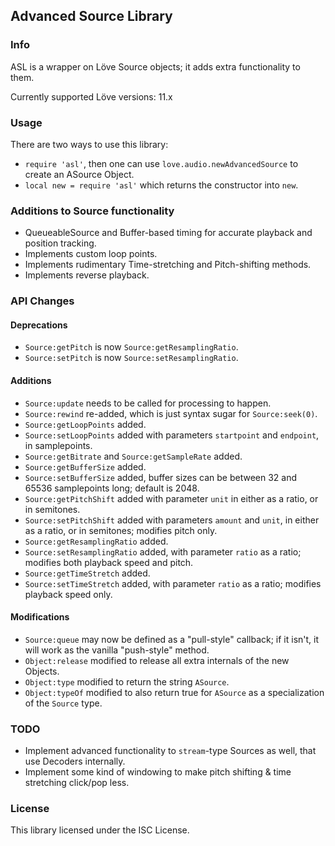 Advanced Source Library
----------------------------------------------------------

### Info

ASL is a wrapper on Löve Source objects; it adds extra functionality to them.

Currently supported Löve versions: 11.x

### Usage

There are two ways to use this library:

- `require 'asl'`, then one can use `love.audio.newAdvancedSource` to create an ASource Object.
- `local new = require 'asl'` which returns the constructor into `new`.

### Additions to Source functionality

- QueueableSource and Buffer-based timing for accurate playback and position tracking.
- Implements custom loop points.
- Implements rudimentary Time-stretching and Pitch-shifting methods.
- Implements reverse playback.

### API Changes

#### Deprecations
- `Source:getPitch` is now `Source:getResamplingRatio`.
- `Source:setPitch` is now `Source:setResamplingRatio`.

#### Additions
- `Source:update` needs to be called for processing to happen.
- `Source:rewind` re-added, which is just syntax sugar for `Source:seek(0)`.
- `Source:getLoopPoints` added.
- `Source:setLoopPoints` added with parameters `startpoint` and `endpoint`, in samplepoints.
- `Source:getBitrate` and `Source:getSampleRate` added.
- `Source:getBufferSize` added.
- `Source:setBufferSize` added, buffer sizes can be between 32 and 65536 samplepoints long; default is 2048.
- `Source:getPitchShift` added with parameter `unit` in either as a ratio, or in semitones.
- `Source:setPitchShift` added with parameters `amount` and `unit`, in either as a ratio, or in semitones; modifies pitch only.
- `Source:getResamplingRatio` added.
- `Source:setResamplingRatio` added, with parameter `ratio` as a ratio; modifies both playback speed and pitch.
- `Source:getTimeStretch` added.
- `Source:setTimeStretch` added, with parameter `ratio` as a ratio; modifies playback speed only.

#### Modifications
- `Source:queue` may now be defined as a "pull-style" callback; if it isn't, it will work as the vanilla "push-style" method.
- `Object:release` modified to release all extra internals of the new Objects.
- `Object:type` modified to return the string `ASource`.
- `Object:typeOf` modified to also return true for `ASource` as a specialization of the `Source` type.

### TODO

- Implement advanced functionality to `stream`-type Sources as well, that use Decoders internally.
- Implement some kind of windowing to make pitch shifting & time stretching click/pop less.

### License
This library licensed under the ISC License.
